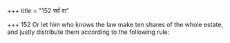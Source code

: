 +++
title = "152 सर्वं वा"

+++
152	Or let him who knows the law make ten shares of the whole estate, and justly distribute them according to the following rule: